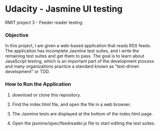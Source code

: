 # Udacity - Jasmine UI testing
RMIT project 3 - Feeder reader testing

### Objective
In this project, I am given a web-based application that reads RSS feeds. The application has incomplete Jasmine test suites, and I write the remaining test suites and get them to pass. The goal is to learn about JavaScript testing, which is an important part of the development process and many organizations practice a standard known as "test-driven development" or TDD.

### How to Run the Application
1. download or clone this repository.

2. Find the index.html file, and open the file in a web browser.

3. The Jasmine tests are displayed at the bottom of the index.html page.

4. Open the jasmine/spec/feedreader.js file to start editing the test suites.
